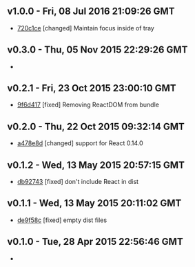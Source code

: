 v1.0.0 - Fri, 08 Jul 2016 21:09:26 GMT
--------------------------------------

- [720c1ce](../../commit/720c1ce) [changed] Maintain focus inside of tray


v0.3.0 - Thu, 05 Nov 2015 22:29:26 GMT
--------------------------------------

- 


v0.2.1 - Fri, 23 Oct 2015 23:00:10 GMT
--------------------------------------

- [9f6d417](../../commit/9f6d417) [fixed] Removing ReactDOM from bundle


v0.2.0 - Thu, 22 Oct 2015 09:32:14 GMT
--------------------------------------

- [a478e8d](../../commit/a478e8d) [changed] support for React 0.14.0


v0.1.2 - Wed, 13 May 2015 20:57:15 GMT
--------------------------------------

- [db92743](../../commit/db92743) [fixed] don't include React in dist


v0.1.1 - Wed, 13 May 2015 20:11:02 GMT
--------------------------------------

- [de9f58c](../../commit/de9f58c) [fixed] empty dist files


v0.1.0 - Tue, 28 Apr 2015 22:56:46 GMT
--------------------------------------

- 


